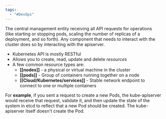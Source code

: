 ```yaml
---
tags:
  - "#DevOps"
---
```

The central management entity receiving all API requests for operations (like starting or stopping pods, scaling the number of replicas of a deployment, and so forth). Any component that needs to interact with the cluster does so by interacting with the apiserver.

- Kubernetes API is mostly RESTful
- Allows you to create, read, update and delete _resources_
- A few common resource types are:
	- **[[nodes]]** - a physical or virtual machine in the cluster
	- **[[pods]]** - Group of containers running together on a node
	- **[[Cloud/Kubernetes/services]]** - Stable network endpoint to connect to one or multiple containers

For **example**, if you sent a request to create a new Pods, the kube-apiserver would receive that request, validate it, and then update the state of the system in etcd to reflect that a new Pod should be created. The kube-apiserver itself doesn't create the Pod.

